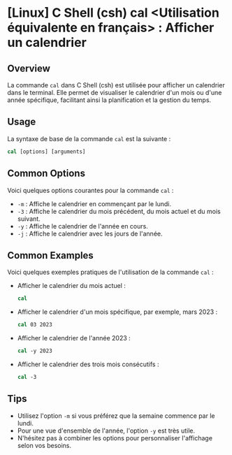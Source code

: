 # [Linux] C Shell (csh) cal <Utilisation équivalente en français> : Afficher un calendrier

## Overview
La commande `cal` dans C Shell (csh) est utilisée pour afficher un calendrier dans le terminal. Elle permet de visualiser le calendrier d'un mois ou d'une année spécifique, facilitant ainsi la planification et la gestion du temps.

## Usage
La syntaxe de base de la commande `cal` est la suivante :

```csh
cal [options] [arguments]
```

## Common Options
Voici quelques options courantes pour la commande `cal` :

- `-m` : Affiche le calendrier en commençant par le lundi.
- `-3` : Affiche le calendrier du mois précédent, du mois actuel et du mois suivant.
- `-y` : Affiche le calendrier de l'année en cours.
- `-j` : Affiche le calendrier avec les jours de l'année.

## Common Examples
Voici quelques exemples pratiques de l'utilisation de la commande `cal` :

- Afficher le calendrier du mois actuel :
  ```csh
  cal
  ```

- Afficher le calendrier d'un mois spécifique, par exemple, mars 2023 :
  ```csh
  cal 03 2023
  ```

- Afficher le calendrier de l'année 2023 :
  ```csh
  cal -y 2023
  ```

- Afficher le calendrier des trois mois consécutifs :
  ```csh
  cal -3
  ```

## Tips
- Utilisez l'option `-m` si vous préférez que la semaine commence par le lundi.
- Pour une vue d'ensemble de l'année, l'option `-y` est très utile.
- N'hésitez pas à combiner les options pour personnaliser l'affichage selon vos besoins.